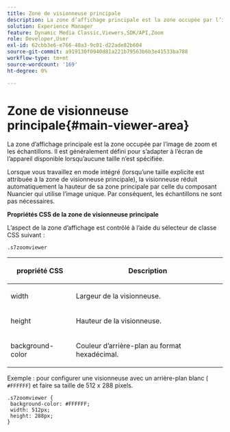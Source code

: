 ```yaml
---
title: Zone de visionneuse principale
description: La zone d’affichage principale est la zone occupée par l’image de zoom et les échantillons. Il est généralement défini pour s’adapter à l’écran de l’appareil disponible lorsqu’aucune taille n’est spécifiée.
solution: Experience Manager
feature: Dynamic Media Classic,Viewers,SDK/API,Zoom
role: Developer,User
exl-id: 62cbb3e6-e766-40a3-9c01-d22ade82b604
source-git-commit: a919130f0940d81a221b79563b6b3e41533ba788
workflow-type: tm+mt
source-wordcount: '169'
ht-degree: 0%

---
```


# Zone de visionneuse principale{#main-viewer-area}

La zone d’affichage principale est la zone occupée par l’image de zoom et les échantillons. Il est généralement défini pour s’adapter à l’écran de l’appareil disponible lorsqu’aucune taille n’est spécifiée.

<!--<a id="section_061E550C1C1D4DB2BD663A898895B38C"></a>-->

Lorsque vous travaillez en mode intégré (lorsqu’une taille explicite est attribuée à la zone de visionneuse principale), la visionneuse réduit automatiquement la hauteur de sa zone principale par celle du composant Nuancier qui utilise l’image unique. Par conséquent, les échantillons ne sont pas nécessaires.

**Propriétés CSS de la zone de visionneuse principale**

L’aspect de la zone d’affichage est contrôlé à l’aide du sélecteur de classe CSS suivant :

```
.s7zoomviewer
```

<table id="table_94EE3F5BBE4547C0B4943471CEE7EDE4"> 
 <thead> 
  <tr> 
   <th colname="col1" class="entry"> <p> propriété CSS </p> </th> 
   <th colname="col2" class="entry"> <p>Description </p> </th> 
  </tr> 
 </thead>
 <tbody> 
  <tr> 
   <td colname="col1"> <p> <span class="codeph"> width </span> </p> </td> 
   <td colname="col2"> <p>Largeur de la visionneuse. </p> </td> 
  </tr> 
  <tr> 
   <td colname="col1"> <p> <span class="codeph"> height </span> </p> </td> 
   <td colname="col2"> <p>Hauteur de la visionneuse. </p> </td> 
  </tr> 
  <tr> 
   <td colname="col1"> <p> <span class="codeph"> background-color </span> </p> </td> 
   <td colname="col2"> <p> Couleur d’arrière-plan au format hexadécimal. </p> </td> 
  </tr> 
 </tbody> 
</table>

Exemple : pour configurer une visionneuse avec un arrière-plan blanc ( `#FFFFFF`) et faire sa taille de 512 x 288 pixels.

```
.s7zoomviewer { 
 background-color: #FFFFFF; 
 width: 512px; 
 height: 288px;  
}
```
